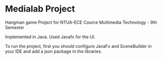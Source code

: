 # Medialab Project
Hangman game Project for NTUA-ECE Cource Multimedia Technology - 9th Semester 

Implemented in Java. Used Javafx for the UI.

To run the project, first you should configure JavaFx and SceneBuilder in your IDE and add a json package in the libraries.
